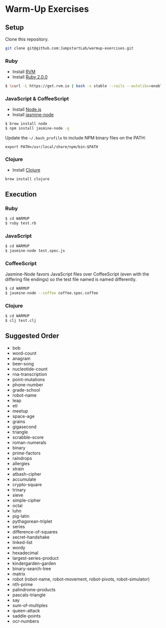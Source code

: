 # Warm-Up Exercises

## Setup

Clone this repository.

```sh
git clone git@github.com:JumpstartLab/warmup-exercises.git
```

### Ruby

* Install [RVM](https://rvm.io/)
* Install [Ruby 2.0.0](http://www.ruby-lang.org/en/)

```bash
$ \curl -L https://get.rvm.io | bash -s stable --rails --autolibs=enabled
```

### JavaScript & CoffeeScript

* Install [Node.js](http://nodejs.org/)
* Install [jasmine-node](https://github.com/mhevery/jasmine-node)

```bash
$ brew install node
$ npm install jasmine-node -g
```

Update the `~/.bash_profile` to include NPM binary files on the PATH:

```
export PATH=/usr/local/share/npm/bin:$PATH
```

### Clojure

* Install [Clojure](http://clojure.org)

```
brew install clojure
```

## Execution

### Ruby

```bash
$ cd WARMUP
$ ruby test.rb
```

### JavaScript

```bash
$ cd WARMUP
$ jasmine-node test.spec.js
```

### CoffeeScript

Jasmine-Node favors JavaScript files over CoffeeScript (even with the differing
file endings) so the test file named is named differently.

```bash
$ cd WARMUP
$ jasmine-node --coffee coffee.spec.coffee
```

### Clojure

```bash
$ cd WARMUP
$ clj test.clj
```

## Suggested Order

* bob
* word-count
* anagram
* beer-song
* nucleotide-count
* rna-transcription
* point-mutations
* phone-number
* grade-school
* robot-name
* leap
* etl
* meetup
* space-age
* grains
* gigasecond
* triangle
* scrabble-score
* roman-numerals
* binary
* prime-factors
* raindrops
* allergies
* strain
* atbash-cipher
* accumulate
* crypto-square
* trinary
* sieve
* simple-cipher
* octal
* luhn
* pig-latin
* pythagorean-triplet
* series
* difference-of-squares
* secret-handshake
* linked-list
* wordy
* hexadecimal
* largest-series-product
* kindergarden-garden
* binary-search-tree
* matrix
* robot (robot-name, robot-movement, robot-pivots, robot-simulator)
* nth-prime
* palindrome-products
* pascals-triangle
* say
* sum-of-multiples
* queen-attack
* saddle-points
* ocr-numbers
